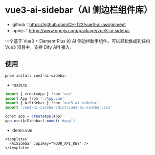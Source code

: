 # vue3-ai-sidebar（AI 侧边栏组件库）

- github：https://github.com/CH-122/vue3-ai-assignment
- npmjs：https://www.npmjs.com/package/vue3-ai-sidebar

一个基于 Vue3 + Element Plus 的 AI 侧边栏助手组件，可以轻松集成到任何 Vue3 项目中，支持 Dify API 接入。

## 使用

```sh
pnpm install vue3-ai-sidebar
```

- main.ts

```ts
import { createApp } from 'vue'
import App from './App.vue'
import { AiSidebar } from 'vue3-ai-sidebar'
import 'vue3-ai-sidebar/dist/vue3-ai-sidebar.css'

const app = createApp(App)
app.use(AiSidebar).mount('#app')
```

- demo.vue

```vue
<template>
  <AiSidebar :apiKey="YOUR_API_KEY" />
</template>
```